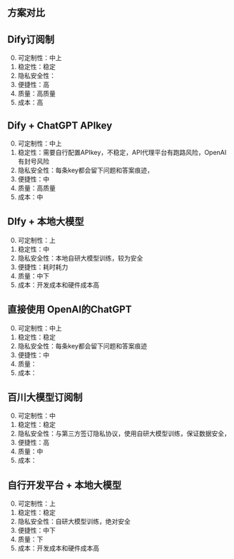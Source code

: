 ## 方案对比

## Dify订阅制

0. 可定制性：中上
1. 稳定性：稳定
2. 隐私安全性：
3. 便捷性：高
4. 质量：高质量
5. 成本：高

## Dify + ChatGPT APIkey

0. 可定制性：中上
1. 稳定性：需要自行配置APIkey，不稳定，API代理平台有跑路风险，OpenAI有封号风险
2. 隐私安全性：每条key都会留下问题和答案痕迹，
3. 便捷性：中
4. 质量：高质量
5. 成本：中


## DIfy + 本地大模型

0. 可定制性：上
1. 稳定性：中
2. 隐私安全性：本地自研大模型训练，较为安全
3. 便捷性：耗时耗力
4. 质量：中下
5. 成本：开发成本和硬件成本高

## 直接使用 OpenAI的ChatGPT

0. 可定制性：中上
1. 稳定性：稳定
2. 隐私安全性：每条key都会留下问题和答案痕迹
3. 便捷性：中
4. 质量：
5. 成本：


## 百川大模型订阅制

0. 可定制性：中
1. 稳定性：稳定
2. 隐私安全性：与第三方签订隐私协议，使用自研大模型训练，保证数据安全，
3. 便捷性：高
4. 质量：中
5. 成本：


## 自行开发平台 + 本地大模型

0. 可定制性：上
1. 稳定性：稳定
2. 隐私安全性：自研大模型训练，绝对安全
3. 便捷性：中下
4. 质量：下
5. 成本：开发成本和硬件成本高




